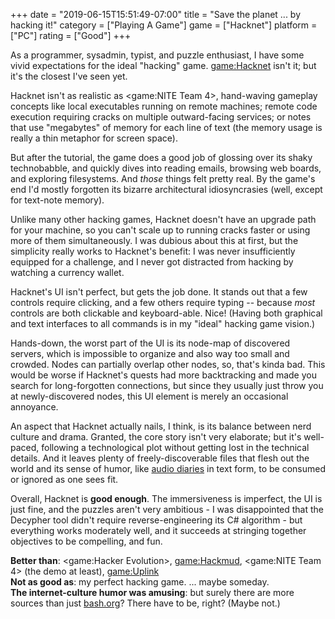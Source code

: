 +++
date = "2019-06-15T15:51:49-07:00"
title = "Save the planet ... by hacking it!"
category = ["Playing A Game"]
game = ["Hacknet"]
platform = ["PC"]
rating = ["Good"]
+++

As a programmer, sysadmin, typist, and puzzle enthusiast, I have some vivid expectations for the ideal "hacking" game.  <game:Hacknet> isn't it; but it's the closest I've seen yet.

Hacknet isn't as realistic as <game:NITE Team 4>, hand-waving gameplay concepts like local executables running on remote machines; remote code execution requiring cracks on multiple outward-facing services; or notes that use "megabytes" of memory for each line of text (the memory usage is really a thin metaphor for screen space).

But after the tutorial, the game does a good job of glossing over its shaky technobabble, and quickly dives into reading emails, browsing web boards, and exploring filesystems.  And <i>those</i> things felt pretty real.  By the game's end I'd mostly forgotten its bizarre architectural idiosyncrasies (well, except for text-note memory).

Unlike many other hacking games, Hacknet doesn't have an upgrade path for your machine, so you can't scale up to running cracks faster or using more of them simultaneously.  I was dubious about this at first, but the simplicity really works to Hacknet's benefit: I was never insufficiently equipped for a challenge, and I never got distracted from hacking by watching a currency wallet.

Hacknet's UI isn't perfect, but gets the job done.  It stands out that a few controls require clicking, and a few others require typing -- because <i>most</i> controls are both clickable and keyboard-able.  Nice!  (Having both graphical and text interfaces to all commands is in my "ideal" hacking game vision.)

Hands-down, the worst part of the UI is its node-map of discovered servers, which is impossible to organize and also way too small and crowded.  Nodes can partially overlap other nodes, so, that's kinda bad.  This would be worse if Hacknet's quests had more backtracking and made you search for long-forgotten connections, but since they usually just throw you at newly-discovered nodes, this UI element is merely an occasional annoyance.

An aspect that Hacknet actually nails, I think, is its balance between nerd culture and drama.  Granted, the core story isn't very elaborate; but it's well-paced, following a technological plot without getting lost in the technical details.  And it leaves plenty of freely-discoverable files that flesh out the world and its sense of humor, like [audio diaries](game:BioShock) in text form, to be consumed or ignored as one sees fit.

Overall, Hacknet is <b>good enough</b>.  The immersiveness is imperfect, the UI is just fine, and the puzzles aren't very ambitious - I was disappointed that the Decypher tool didn't require reverse-engineering its C# algorithm - but everything works moderately well, and it succeeds at stringing together objectives to be compelling, and fun.

<b>Better than</b>: <game:Hacker Evolution>, <game:Hackmud>, <game:NITE Team 4> (the demo at least), <game:Uplink>  
<b>Not as good as</b>: my perfect hacking game.  ... maybe someday.  
<b>The internet-culture humor was amusing</b>: but surely there are more sources than just <a href="http://bash.org">bash.org</a>?  There have to be, right?  (Maybe not.)
